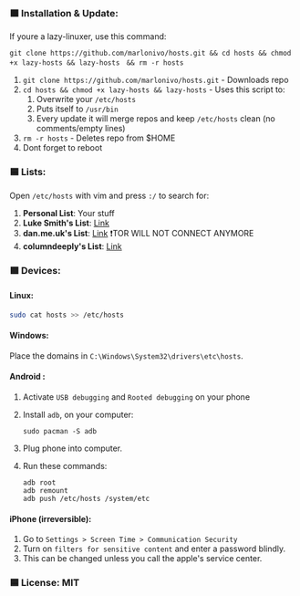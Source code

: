 ### 🟧 Installation & Update:

If youre a lazy-linuxer, use this command:

```
git clone https://github.com/marlonivo/hosts.git && cd hosts && chmod +x lazy-hosts && lazy-hosts　&& rm -r hosts
```

1. `git clone https://github.com/marlonivo/hosts.git` - Downloads repo
2. `cd hosts && chmod +x lazy-hosts && lazy-hosts` - Uses this script to:
   1. Overwrite your `/etc/hosts`
   2. Puts itself to `/usr/bin` 
   3. Every update it will merge repos and keep `/etc/hosts` clean (no comments/empty lines)
3. `rm -r hosts` - Deletes repo from $HOME
4. Dont forget to reboot

### 🟦 Lists:

Open `/etc/hosts` with vim and press `:/` to search for:

1. **Personal List**: Your stuff
2. **Luke Smith's List**: [Link](https://github.com/LukeSmithxyz/etc/blob/master/ips) 
3. **dan.me.uk's List**: [Link](https://www.dan.me.uk/torlist/?full) ❗TOR WILL NOT CONNECT ANYMORE
4. **columndeeply's List**: [Link](https://github.com/columndeeply/hosts)


### 🟩 Devices:

#### Linux:

```bash
sudo cat hosts >> /etc/hosts
```

#### Windows:

Place the domains in `C:\Windows\System32\drivers\etc\hosts`.

#### Android :
1. Activate `USB debugging` and `Rooted debugging` on your phone
2. Install `adb`, on your computer:

   ```
   sudo pacman -S adb
   ```
3. Plug phone into computer.
4. Run these commands:
   ```
   adb root
   adb remount
   adb push /etc/hosts /system/etc
   ```

#### iPhone (irreversible):
1. Go to `Settings > Screen Time > Communication Security`
2. Turn on `filters for sensitive content` and enter a password blindly.
3. This can be changed unless you call the apple's service center.

### 🟦 License: MIT
